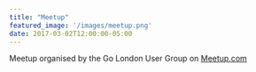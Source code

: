 ```yaml
---
title: "Meetup"
featured_image: '/images/meetup.png'
date: 2017-03-02T12:00:00-05:00
---
```

Meetup organised by the Go London User Group on [Meetup.com](https://www.meetup.com/Go-London-User-Group/)
